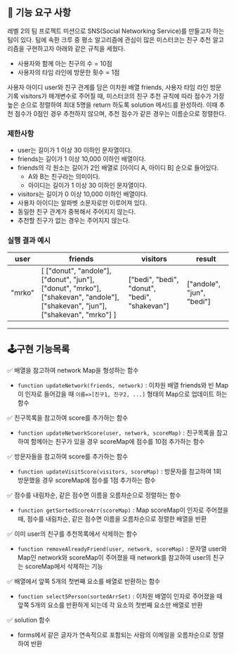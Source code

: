 ## 🚀 기능 요구 사항

레벨 2의 팀 프로젝트 미션으로 SNS(Social Networking Service)를 만들고자 하는 팀이 있다. 팀에 속한 크루 중 평소 알고리즘에 관심이 많은 미스터코는 친구 추천 알고리즘을 구현하고자 아래와 같은 규칙을 세웠다.

- 사용자와 함께 아는 친구의 수 = 10점
- 사용자의 타임 라인에 방문한 횟수 = 1점

사용자 아이디 user와 친구 관계를 담은 이차원 배열 friends, 사용자 타임 라인 방문 기록 visitors가 매개변수로 주어질 때, 미스터코의 친구 추천 규칙에 따라 점수가 가장 높은 순으로 정렬하여 최대 5명을 return 하도록 solution 메서드를 완성하라. 이때 추천 점수가 0점인 경우 추천하지 않으며, 추천 점수가 같은 경우는 이름순으로 정렬한다.

### 제한사항

- user는 길이가 1 이상 30 이하인 문자열이다.
- friends는 길이가 1 이상 10,000 이하인 배열이다.
- friends의 각 원소는 길이가 2인 배열로 [아이디 A, 아이디 B] 순으로 들어있다.
  - A와 B는 친구라는 의미이다.
  - 아이디는 길이가 1 이상 30 이하인 문자열이다.
- visitors는 길이가 0 이상 10,000 이하인 배열이다.
- 사용자 아이디는 알파벳 소문자로만 이루어져 있다.
- 동일한 친구 관계가 중복해서 주어지지 않는다.
- 추천할 친구가 없는 경우는 주어지지 않는다.

### 실행 결과 예시

| user   | friends                                                                                                                         | visitors                                      | result                    |
| ------ | ------------------------------------------------------------------------------------------------------------------------------- | --------------------------------------------- | ------------------------- |
| "mrko" | [ ["donut", "andole"], ["donut", "jun"], ["donut", "mrko"], ["shakevan", "andole"], ["shakevan", "jun"], ["shakevan", "mrko"] ] | ["bedi", "bedi", "donut", "bedi", "shakevan"] | ["andole", "jun", "bedi"] |

---

## 🕹구현 기능목록

✅ 배열을 참고하여 network Map을 형성하는 함수

- `function updateNetwork(friends, network)` : 이차원 배열 friends와 빈 Map이 인자로 들어갔을 때 `이름=>[친구1, 친구2, ...]` 형태의 Map으로 업데이트 하는 함수

✅ 친구목록을 참고하여 score를 추가하는 함수

- `function updateNetworkScore(user, network, scoreMap)` : 친구목록을 참고하여 함께아는 친구가 있을 경우 scoreMap에 점수를 10점 추가하는 함수

✅ 방문자들을 참고하여 score를 추가하는 함수

- `function updateVisitScore(visitors, scoreMap)` : 방문자를 참고하여 1회 방문했을 경우 scoreMap에 점수를 1점 추가하는 함수

✅ 점수를 내림차순, 같은 점수면 이름을 오름차순으로 정렬하는 함수

- `function getSortedScoreArr(scoreMap)` : Map scoreMap이 인자로 주어졌을 때, 점수를 내림차순, 같은 점수면 이름을 오름차순으로 정렬한 배열을 반환

✅ 이미 user의 친구를 추천목록에서 삭제하는 함수

- `function removeAlreadyFriend(user, network, scoreMap)` : 문자열 user와 Map인 network와 scoreMap이 주어졌을 때 network를 참고하여 user의 친구는 scoreMap에서 삭제하는 기능

✅ 배열에서 앞쪽 5개의 첫번째 요소를 배열로 반환하는 함수

- `function select5Person(sortedArrSet)` : 이차원 배열이 인자로 주어졌을 때 앞쪽 5개의 요소를 반환하게 되는데 각 요소의 첫번째 요소만 배열로 반환

✅ solution 함수

- forms에서 같은 글자가 연속적으로 포함되는 사람의 이메일을 오름차순으로 정렬하여 반환
